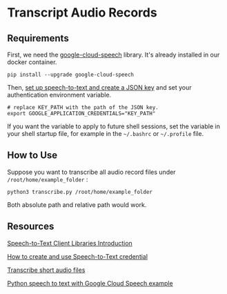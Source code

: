 # Transcript Audio Records

## Requirements

First, we need the [google-cloud-speech](https://cloud.google.com/speech-to-text/docs/speech-to-text-client-libraries?hl=zh-cn) library. It's already installed in our docker container. 


```shell
pip install --upgrade google-cloud-speech
```

Then, [set up speech-to-text and create a JSON key](https://cloud.google.com/speech-to-text/docs/before-you-begin) and set your authentication environment variable. 

```shell
# replace KEY_PATH with the path of the JSON key. 
export GOOGLE_APPLICATION_CREDENTIALS="KEY_PATH"
```

If you want the variable to apply to future shell sessions, set the variable in your shell startup file, for example in the `~/.bashrc` or `~/.profile` file. 

## How to Use

Suppose you want to transcribe all audio record files under `/root/home/example_folder` : 

```shell
python3 transcribe.py /root/home/example_folder
```

Both absolute path and relative path would work. 

## Resources

[Speech-to-Text Client Libraries Introduction](https://cloud.google.com/speech-to-text/docs/transcribe-client-libraries#client-libraries-usage-python)

[How to create and use Speech-to-Text credential](https://cloud.google.com/speech-to-text/docs/speech-to-text-client-libraries)

[Transcribe short audio files](https://cloud.google.com/speech-to-text/docs/sync-recognize)

[Python speech to text with Google Cloud Speech example](https://www.youtube.com/watch?v=DtlJH6MgBso&ab_channel=ParwizForogh)
